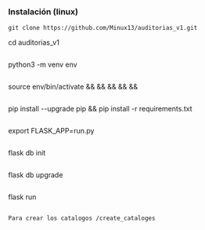  
### Instalación (linux)

```
git clone https://github.com/Minux13/auditorias_v1.git
```
cd auditorias_v1
```
```
python3 -m venv env
```
```
source env/bin/activate && &&  &&  &&  && 
```
```
pip install --upgrade pip && pip install -r requirements.txt 
```
```
export FLASK_APP=run.py
```
```
flask db init
```
```
flask db upgrade
```
```
flask run
```

Para crear los catalogos /create_cataloges

